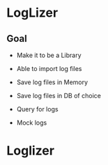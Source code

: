# LogLizer

## Goal

- Make it to be a Library
- Able to import log files
- Save log files in Memory
- Save log files in DB of choice
- Query for logs

- Mock logs
# Loglizer
